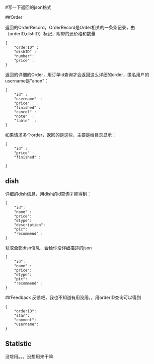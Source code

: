 #写一下返回的json格式


##Order

返回的OrderRecord，OrderRecord是Order相关的一条条记录，由（orderID,dishID）标记，附带的还价格和数量

```
{
    "orderID" :
    "dishID" :
    "number":
    "price" :
}
```

返回的详细的Order，用订单id查询才会返回这么详细的order，匿名用户的username是"anon"：
```
{
    "id" :
    "username"  :
    "price" :
    "finished" :
    "cancel" :
    "note"  :
    "table"  :
}
```


如果请求多个order，返回的是这些，主要是给目录显示：
```
{
    "id" :
    "price" :
    "finished" :

}
```


## dish
详细的dish信息，用dish的id查询才能得到：
```
{
    "id":
    "name" :
    "price":
    "dtype": 
    "description":
    "pic":
    "recommend" :
}
```

获取全部dish信息，会给你没详细描述的json
```
{
    "id":
    "name" :
    "price":
    "dtype": 
    "pic":
    "recommend" :
}
```

##Feedback
反馈吧，我也不知道有用没用。。用orderID查询可以得到
```
{
    "orderID":
    "star":
    "comment":
    "username":
}
```

##  Statistic
没啥用。。。没想用来干嘛  
